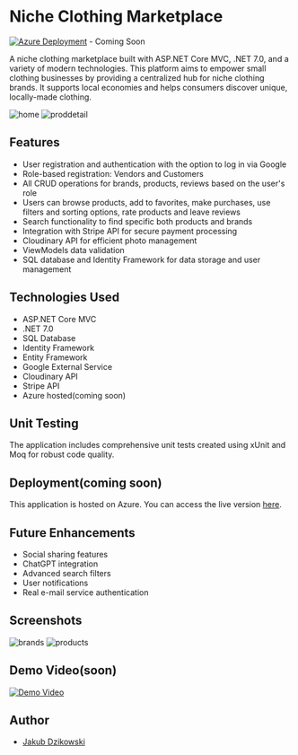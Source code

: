 # Niche Clothing Marketplace

[![Azure Deployment](https://img.shields.io/badge/Azure-Deployed-brightgreen)](AZURE_LINK) - Coming Soon

A niche clothing marketplace built with ASP.NET Core MVC, .NET 7.0, and a variety of modern technologies. This platform aims to empower small clothing businesses by providing a centralized hub for niche clothing brands. It supports local economies and helps consumers discover unique, locally-made clothing.

![home](https://github.com/JacobD2001/HypeHaven/assets/93675889/41a15597-f07c-4434-9e89-babe77e6e682)
![proddetail](https://github.com/JacobD2001/HypeHaven/assets/93675889/e96e9c67-f20c-40ca-9652-f7bd4a14a0ab)

## Features

- User registration and authentication with the option to log in via Google
- Role-based registration: Vendors and Customers
- All CRUD operations for brands, products, reviews based on the user's role
- Users can browse products, add to favorites, make purchases, use filters and sorting options, rate products and leave reviews
- Search functionality to find specific both products and brands
- Integration with Stripe API for secure payment processing
- Cloudinary API for efficient photo management
- ViewModels data validation 
- SQL database and Identity Framework for data storage and user management

## Technologies Used

- ASP.NET Core MVC
- .NET 7.0
- SQL Database
- Identity Framework
- Entity Framework
- Google External Service
- Cloudinary API
- Stripe API
- Azure hosted(coming soon)

## Unit Testing

The application includes comprehensive unit tests created using xUnit and Moq for robust code quality.

## Deployment(coming soon)

This application is hosted on Azure. You can access the live version [here](YOUR_AZURE_LINK).

## Future Enhancements

- Social sharing features
- ChatGPT integration
- Advanced search filters
- User notifications
- Real e-mail service authentication



## Screenshots

![brands](https://github.com/JacobD2001/HypeHaven/assets/93675889/21ae2a78-0d6c-49d7-88c8-ad0faf1d4487)
![products](https://github.com/JacobD2001/HypeHaven/assets/93675889/3685eb9e-c2a2-46d0-8224-4bc180af86e6)

## Demo Video(soon)

[![Demo Video](https://img.youtube.com/vi/VIDEO_ID/0.jpg)](https://www.youtube.com/watch?v=VIDEO_ID)

## Author

- [Jakub Dzikowski](https://github.com/JacobD2001)



